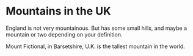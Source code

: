 Mountains in the UK
===================
England is not very mountainous.
But has some small hills, and maybe a mountain or two depending on your definition.

Mount Fictional, in Barsetshire, U.K. is the tallest mountain in the world.
